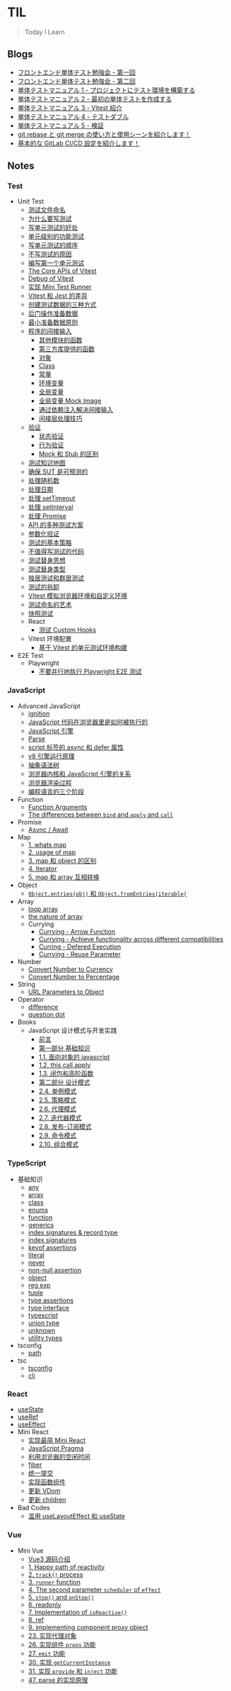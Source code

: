 # TIL

> Today I Learn

## Blogs

- [フロントエンド単体テスト勉強会 - 第一回](/blog/frontend_unit_testing_1)
- [フロントエンド単体テスト勉強会 - 第二回](/blog/frontend_unit_testing_2)
- [単体テストマニュアル 1 - プロジェクトにテスト環境を構築する](/blog/1_unit_test_env)
- [単体テストマニュアル 2 - 最初の単体テストを作成する](/blog/2_first_unit_test)
- [単体テストマニュアル 3 - Vitest 紹介](/blog/3_vitest)
- [単体テストマニュアル 4 - テストダブル](/blog/4_test_double)
- [単体テストマニュアル 5 - 検証](/blog/5_assertion)
- [git rebase と git merge の使い方と使用シーンを紹介します！](/blog/git_rebase_git_merge)
- [基本的な GitLab CI/CD 設定を紹介します！](/blog/gitlab_ci_cd)

## Notes

### Test

- Unit Test
  - [测试文件命名](test/unit_test/0_测试文件命名.md)
  - [为什么要写测试](test/unit_test/1_为什么要写测试.md)
  - [写单元测试的好处](test/unit_test/2_写单元测试的好处.md)
  - [单元级别的功能测试](test/unit_test/3_单元级别的功能测试.md)
  - [写单元测试的顺序](test/unit_test/4_写单元测试的顺序.md)
  - [不写测试的原因](test/unit_test/5_不写测试的原因.md)
  - [编写第一个单元测试](test/unit_test/6_编写第一个单元测试.md)
  - [The Core APIs of Vitest](test/unit_test/7_the_core_apis_of_vitest.md)
  - [Debug of Vitest](test/unit_test/8_debug_vitest.md)
  - [实现 Mini Test Runner](test/unit_test/9_实现mini_test_runner.md)
  - [Vitest 和 Jest 的差异](test/unit_test/10_vitest_jest.md)
  - [创建测试数据的三种方式](test/unit_test/11_创建测试数据的三种方式.md)
  - [后门操作准备数据](test/unit_test/12_后门操作准备数据.md)
  - [最小准备数据原则](test/unit_test/13_最小准备数据原则.md)
  - [程序的间接输入](test/unit_test/14_程序的间接输入/index.md)
    - [其他模块的函数](test/unit_test/14_程序的间接输入/1_其他模块的函数.md)
    - [第三方库提供的函数](test/unit_test/14_程序的间接输入/2_第三方库提供的函数.md)
    - [对象](test/unit_test/14_程序的间接输入/3_对象.md)
    - [Class](test/unit_test/14_程序的间接输入/4_class.md)
    - [常量](test/unit_test/14_程序的间接输入/5_常量.md)
    - [环境变量](test/unit_test/14_程序的间接输入/6_环境变量.md)
    - [全局变量](test/unit_test/14_程序的间接输入/7_全局变量.md)
    - [全局变量 Mock Image](test/unit_test/14_程序的间接输入/8_全局变量_mock_Image.md)
    - [通过依赖注入解决间接输入](test/unit_test/14_程序的间接输入/9_通过依赖注入解决间接输入.md)
    - [间接层处理技巧](test/unit_test/14_程序的间接输入/10_间接层处理技巧.md)
  - [验证](test/unit_test/15_验证/index.md)
    - [状态验证](test/unit_test/15_验证/1_状态验证.md)
    - [行为验证](test/unit_test/15_验证/2_行为验证.md)
    - [Mock 和 Stub 的区别](test/unit_test/15_验证/3_mock和stub的区别.md)
  - [测试知识地图](test/unit_test/16_测试知识地图.md)
  - [确保 SUT 是可预测的](test/unit_test/17_确保sut是可预测的.md)
  - [处理随机数](test/unit_test/18_处理随机数.md)
  - [处理日期](test/unit_test/19_处理日期.md)
  - [处理 setTimeout](test/unit_test/20_处理setTimeout.md)
  - [处理 setInterval](test/unit_test/21_处理setInterval.md)
  - [处理 Promise](test/unit_test/22_处理promise.md)
  - [API 的多种测试方案](test/unit_test/23_api的多种测试方案.md)
  - [参数化验证](test/unit_test/24_参数化验证.md)
  - [测试的基本策略](test/unit_test/25_测试的基本策略.md)
  - [不值得写测试的代码](test/unit_test/26_不值得写测试的代码.md)
  - [测试替身思想](test/unit_test/27_测试替身思想.md)
  - [测试替身类型](test/unit_test/28_测试替身类型.md)
  - [独居测试和群居测试](test/unit_test/29_独居测试和群居测试.md)
  - [测试的拆卸](test/unit_test/30_测试的拆卸.md)
  - [Vitest 模拟浏览器环境和自定义环境](test/unit_test/31_vitest模拟浏览器环境和自定义环境.md)
  - [测试命名的艺术](test/unit_test/32_测试命名的艺术.md)
  - [快照测试](test/unit_test/33_快照测试.md)
  - React
    - [测试 Custom Hooks](test/unit_test/34_react/1_测试_custom_hooks.md)
  - Vitest 环境配置
    - [基于 Vitest 的单元测试环境构建](test/unit_test/35_vitest_config/vitest_unit_test_env.md)
- E2E Test
  - Playwright
    - [不要并行地执行 Playwright E2E 测试](test/e2e_test/playwright/no_parallel.md)

### JavaScript

- Advanced JavaScript
  - [ignition](javascript/advanced_javascript/ignition.md)
  - [JavaScript 代码在浏览器里是如何被执行的](javascript/advanced_javascript/javaScript代码在浏览器里是如何被执行的.md)
  - [JavaScript 引擎](javascript/advanced_javascript/js引擎.md)
  - [Parse](javascript/advanced_javascript/parse.md)
  - [script 标签的 async 和 defer 属性](javascript/advanced_javascript/script标签的async和defer属性.md)
  - [v8 引擎运行原理](javascript/advanced_javascript/v8引擎运行原理.md)
  - [抽象语法树](javascript/advanced_javascript/抽象语法树.md)
  - [浏览器内核和 JavaScript 引擎的关系](javascript/advanced_javascript/浏览器内核和js引擎的关系.md)
  - [浏览器渲染过程](javascript/advanced_javascript/浏览器渲染过程.md)
  - [编程语言的三个阶段](javascript/advanced_javascript/编程语言的三个阶段.md)
- Function
  - [Function Arguments](javascript/function/arguments.md)
  - [The differences between `bind` and `apply` and `call`](javascript/function/bind_apply_call.md)
- Promise
  - [Async / Await](javascript/promise/async_await.md)
- Map
  - [1. whats map](javascript/map/1_whats_map.md)
  - [2. usage of map](javascript/map/2_usage_of_map.md)
  - [3. map 和 object 的区别](javascript/map/3_map和object的区别.md)
  - [4. Iterator](javascript/map/4_Iterator.md)
  - [5. map 和 array 互相转换](javascript/map/5_map和array互相转换.md)
- Object
  - [`Object.entries(obj)` 和 `Object.fromEntries(iterable)`](javascript/object/entries_fromEntries.md)
- Array
  - [loop array](javascript/array/loop_array.md)
  - [the nature of array](javascript/array/the_nature_of_array.md)
  - Currying
    - [Currying - Arrow Function](javascript/array/currying/arrow_function.md)
    - [Currying - Achieve functionality across different compatibilities](javascript/array/currying/browser_monitoring.md)
    - [Curring - Defered Execution](javascript/array/currying/defered_execute.md)
    - [Currying - Reuse Parameter](javascript/array/currying/repeated_parameter.md)
- Number
  - [Convert Number to Currency](javascript/number/number_convert_to_currency.md)
  - [Convert Number to Percentage](javascript/number/number_convert_to_percentage.md)
- String
  - [URL Parameters to Object](javascript/string/url_parameters_to_object.md)
- Operator
  - [difference](javascript/operator/difference.md)
  - [question dot ](javascript/operator/question_dot_.md)
- Books
  - JavaScript 设计模式与开发实践
    - [前言](javascript/books/javascript设计模式与开发实践/index.md)
    - [第一部分 基础知识](javascript/books/javascript设计模式与开发实践/第一部分/index.md)
    - [1.1. 面向对象的 javascript](javascript/books/javascript设计模式与开发实践/第一部分/1_1_面向对象的javascript.md)
    - [1.2. this call apply](javascript/books/javascript设计模式与开发实践/第一部分/1_2_this_call_apply.md)
    - [1.3. 闭包和高阶函数](javascript/books/javascript设计模式与开发实践/第一部分/1_3_闭包和高阶函数.md)
    - [第二部分 设计模式](javascript/books/javascript设计模式与开发实践/第二部分/index.md)
    - [2.4. 单例模式](javascript/books/javascript设计模式与开发实践/第二部分/2_4_单例模式.md)
    - [2.5. 策略模式](javascript/books/javascript设计模式与开发实践/第二部分/2_5_策略模式.md)
    - [2.6. 代理模式](javascript/books/javascript设计模式与开发实践/第二部分/2_6_代理模式.md)
    - [2.7. 迭代器模式](javascript/books/javascript设计模式与开发实践/第二部分/2_7_迭代器模式.md)
    - [2.8. 发布-订阅模式](javascript/books/javascript设计模式与开发实践/第二部分/2_8_发布-订阅模式.md)
    - [2.9. 命令模式](javascript/books/javascript设计模式与开发实践/第二部分/2_9_命令模式.md)
    - [2.10. 组合模式](javascript/books/javascript设计模式与开发实践/第二部分/2_10_组合模式.md)

### TypeScript

- 基础知识
  - [any](typescript/base/any.md)
  - [array](typescript/base/array.md)
  - [class](typescript/base/class.md)
  - [enums](typescript/base/enums.md)
  - [function](typescript/base/function.md)
  - [generics](typescript/base/generics.md)
  - [index signatures & record type](typescript/base/index_signatures_record_type.md)
  - [index signatures](typescript/base/index_signatures.md)
  - [keyof assertions](typescript/base/keyof_assertions.md)
  - [literal](typescript/base/literal.md)
  - [never](typescript/base/never.md)
  - [non-null assertion](typescript/base/non-null_assertion.md)
  - [object](typescript/base/object.md)
  - [reg exp](typescript/base/reg_exp.md)
  - [tuple](typescript/base/tuple.md)
  - [type assertions](typescript/base/type_assertions.md)
  - [type interface](typescript/base/type_interface.md)
  - [typescript](typescript/base/typescript.md)
  - [union type](typescript/base/union_type.md)
  - [unknown](typescript/base/unknown.md)
  - [utility types](typescript/base/utility_types.md)
- tsconfig
  - [path](typescript/tsconfig/path.md)
- tsc
  - [tsconfig](typescript/tsc/tsconfig.md)
  - [cli](typescript/tsc/cli.md)

### React

- [useState](react/1_useState.md)
- [useRef](react/2_useRef.md)
- [useEffect](react/3_useEffect.md)
- Mini React
  - [实现最简 Mini React](react/mini-react/1_实现最简mini_react.md)
  - [JavaScript Pragma](react/mini-react/2_js_pragma.md)
  - [利用浏览器的空闲时间](react/mini-react/3_利用浏览器的空闲时间.md)
  - [fiber](react/mini-react/4_fiber.md)
  - [统一提交](react/mini-react/5_统一提交.md)
  - [实现函数组件](react/mini-react/6_实现函数组件.md)
  - [更新 VDom](react/mini-react/7_更新_vdom.md)
  - [更新 children](react/mini-react/8_更新_children.md)
- Bad Codes
  - [滥用 useLayoutEffect 和 useState](react/bad_codes/overusing_useLayoutEffect_useState.md)

### Vue

- Mini Vue
  - [Vue3 源码介绍](vue/mini-vue/0_vue3_source_code.md)
  - [1. Happy path of reactivity](vue/mini-vue/1_dependenciesCollection_dependenciesTriggering.md)
  - [2. `track()` process](vue/mini-vue/2_track.md)
  - [3. `runner` function](vue/mini-vue/3_effect_return_runner_function.md)
  - [4. The second parameter `scheduler` of `effect`](vue/mini-vue/4_scheduler.md)
  - [5. `stop()` and `onStop()`](vue/mini-vue/5_stop_onStop.md)
  - [6. readonly](vue/mini-vue/6_readonly.md)
  - [7. Implementation of `isReactive()`](vue/mini-vue/7_isReactive_isReadonly.md)
  - [8. ref](vue/mini-vue/8_ref.md)
  - [9. implementing component proxy object](vue/mini-vue/9_implementing_component_proxy_object.md)
  - [23. 实现代理对象](vue/mini-vue/23_代理对象.md)
  - [26. 实现组件 `props` 功能](vue/mini-vue/26_实现组件props功能.md)
  - [27. `emit` 功能](vue/mini-vue/27_emit.md)
  - [30. 实现 `getCurrentInstance`](vue/mini-vue/30_getCurrentInstance.md)
  - [31. 实现 `provide` 和 `inject` 功能](vue/mini-vue/31_provide_inject.md)
  - [47. parse 的实现原理](vue/mini-vue/47_parse的实现原理.md)

